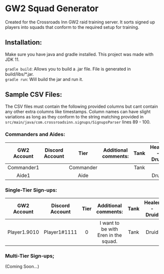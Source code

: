 # GW2 Squad Generator

Created for the Crossroads Inn GW2 raid training server. It sorts signed up players into squads that conform to the required setup for training.

## Installation:

Make sure you have java and gradle installed. This project was made with JDK 11.

`gradle build`: Allows you to build a .jar file. File is generated in build/libs/*.jar.\
`gradle run`: Will build the jar and run it.

## Sample CSV Files:

The CSV files must contain the following provided columns but cant contain any other extra columns like timestamps. Column names can have slight variations as long as they conform to the string matching provided in `src/main/java/com.crossroadsinn.signups/SignupsParser` lines 89 - 100.

### Commanders and Aides:

|GW2 Account|Discord Account|Tier|Additional comments:|Tank|Healer - Druid|Healer - Offheal|Boons - Chrono|Boons - Alacrigade|Boons - Quickbrand|Banners|DPS|
|:---:|:---:|:---:|:---:|:---:|:---:|:---:|:---:|:---:|:---:|:---:|:---:|
|Commander1||Commander||Tank|||chrono||||Power|
|Aide1||Aide|||Druid||||DPS, Healer||Condition|

### Single-Tier Sign-ups:

|GW2 Account|Discord Account|Tier|Additional comments:|Tank|	Healer - Druid|Healer - Offheal|Boons - Chrono|Boons - Alacrigade|Boons - Quickbrand|Banners|DPS|
|:---:|:---:|:---:|:---:|:---:|:---:|:---:|:---:|:---:|:---:|:---:|:---:|
|Player1.9010|Player1#1111|0|I want to be with Eren in the squad.|Tank|Druid|Tempest, Firebrand|Offchrono|DPS, Healer|DPS, Healer|Banners|Power, Condition|
### Multi-Tier Sign-ups;

(Coming Soon...)